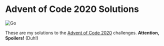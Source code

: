 # Advent of Code 2020 Solutions
![Go](https://github.com/Christoph-Harms/AoC2020/workflows/Go/badge.svg)

These are my solutions to the [Advent of Code 2020](https://adventofcode.com/2020) challenges.
**Attention, Spoilers!** (Duh!)
